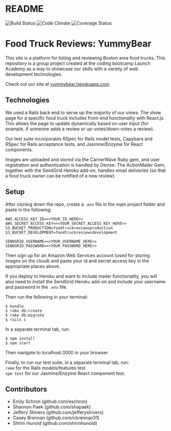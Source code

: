 # README

![Build Status](https://codeship.com/projects/1f337cf0-94c5-0135-ea79-5e19c06be32c/status?branch=master)
![Code Climate](https://codeclimate.com/github/eschron/food-truck-reviews.png)
![Coverage Status](https://coveralls.io/repos/eschron/food-truck-reviews/badge.png)

# Food Truck Reviews: YummyBear

This site is a platform for listing and reviewing Boston area food trucks. This repository is a group project created at the coding bootcamp Launch Academy as a way to showcase our skills with a variety of web development technologies.

Check out our site at [yummybear.herokuapp.com](yummybear.herokuapp.com)

## Technologies

We used a Rails back end to serve up the majority of our views. The show page for a specific food truck includes front-end functionality with React.js. This allows the page to update dynamically based on user input (for example, if someone adds a review or up-votes/down-votes a review).

Our test suite incorporates RSpec for Rails model tests, Capybara and RSpec for Rails acceptance tests, and Jasmine/Enzyme for React components.

Images are uploaded and stored via the CarrierWave Ruby gem, and user registration and authentication is handled by Devise. The ActionMailer Gem, together with the SendGrid Heroku add-on, handles email deliveries (so that a food truck owner can be notified of a new review).

## Setup

After cloning down the repo, create a `.env` file in the main project folder and paste in the following:

```
AWS_ACCESS_KEY_ID=<<YOUR_ID_HERE>>
AWS_SECRET_ACCESS_KEY=<<YOUR_SECRET_ACCESS_KEY_HERE>>
S3_BUCKET_PRODUCTION=foodtruckreviewsproduction
S3_BUCKET_DEVELOPMENT=foodtruckreviewsdevelopment

SENDGRID_USERNAME=<<YOUR_USERNAME_HERE>>
SENDGRID_PASSWORD=<<YOUR_PASSWORD_HERE>>
```

Then sign up for an Amazon Web Services account (used for storing images on the cloud) and paste your id and secret access key in the appropriate places above.

If you deploy to Heroku and want to include mailer functionality, you will also need to install the SendGrid Heroku add-on and include your username and password in the `.env` file.

Then run the following in your terminal:

```
$ bundle  
$ rake db:create
$ rake db:migrate
$ rails s
```

In a separate terminal tab, run:

```
$ npm install
$ npm start
```

Then navigate to localhost:3000 in your browser.

Finally, to run our test suite, in a separate terminal tab, run:  
`rake` for the Rails models/features test  
`npm test` for our Jasmine/Enzyme React component test.  

## Contributors

* Emily Schron (github.com/eschron)
* Shannon Paek (github.com/shapaek)
* Jeffery Shivers (github.com/jefferyshivers)
* Casey Brennan (github.com/cbrennan31)
* Shirin Hunold (github.com/shirinhunold)


